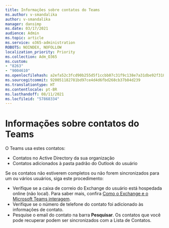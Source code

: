 ```yaml
---
title: Informações sobre contatos do Teams
ms.author: v-smandalika
author: v-smandalika
manager: dansimp
ms.date: 03/17/2021
audience: Admin
ms.topic: article
ms.service: o365-administration
ROBOTS: NOINDEX, NOFOLLOW
localization_priority: Priority
ms.collection: Adm_O365
ms.custom:
- "8263"
- "9004610"
ms.openlocfilehash: a2efa52c3fcd90b255d5f1ccbb07c31f9c138e7a31dbe92f318418fb1643601d
ms.sourcegitcommit: 920051182781bd97ce4d4d6fbd268cb37b84d239
ms.translationtype: HT
ms.contentlocale: pt-BR
ms.lasthandoff: 08/11/2021
ms.locfileid: "57868334"
---
```

# <a name="information-about-teams-contacts"></a>Informações sobre contatos do Teams

O Teams usa estes contatos:

- Contatos no Active Directory da sua organização
- Contatos adicionados à pasta padrão do Outlook do usuário

Se os contatos não estiverem completos ou não forem sincronizados para um ou vários usuários, siga este procedimento:

- Verifique se a caixa de correio do Exchange do usuário está hospedada online (não local). Para saber mais, confira [Como o Exchange e o Microsoft Teams interagem](https://docs.microsoft.com/microsoftteams/exchange-teams-interact).
- Verifique se o número de telefone do contato foi adicionado às informações de contato.
- Pesquise o email do contato na barra **Pesquisar**. Os contatos que você pode recuperar podem ser sincronizados com a Lista de Contatos.


